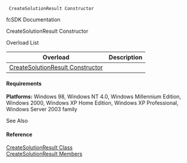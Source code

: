 ﻿     CreateSolutionResult Constructor                                                   

fcSDK Documentation

CreateSolutionResult Constructor

Overload List

| Overload | Description |
| --- | --- |
| [CreateSolutionResult Constructor](FChoice.Toolkits.Clarify~FChoice.Toolkits.Clarify.Interfaces.CreateSolutionResult~_ctor().md) |   |

#### Requirements

**Platforms:** Windows 98, Windows NT 4.0, Windows Millennium Edition, Windows 2000, Windows XP Home Edition, Windows XP Professional, Windows Server 2003 family

See Also

#### Reference

[CreateSolutionResult Class](FChoice.Toolkits.Clarify~FChoice.Toolkits.Clarify.Interfaces.CreateSolutionResult.md)  
[CreateSolutionResult Members](FChoice.Toolkits.Clarify~FChoice.Toolkits.Clarify.Interfaces.CreateSolutionResult_members.md)